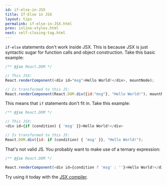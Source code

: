 ```yaml
---
id: if-else-in-JSX
title: If-Else in JSX
layout: tips
permalink: if-else-in-JSX.html
prev: inline-styles.html
next: self-closing-tag.html
---
```


`if-else` statements don't work inside JSX. This is because JSX is just syntactic sugar for function calls and object construction. Take this basic example:

```js
/** @jsx React.DOM */

// This JSX:
React.renderComponent(<div id="msg">Hello World!</div>, mountNode);

// Is transformed to this JS:
React.renderComponent(React.DOM.div({id:"msg"}, "Hello World!"), mountNode);
```

This means that `if` statements don't fit in. Take this example:

```js
/** @jsx React.DOM */

// This JSX:
<div id={if (condition) { 'msg' }}>Hello World!</div>

// Is transformed to this JS:
React.DOM.div({id: if (condition) { 'msg' }}, "Hello World!");
```

That's not valid JS. You probably want to make use of a ternary expression:

```js
/** @jsx React.DOM */

React.renderComponent(<div id={condition ? 'msg' : ''}>Hello World!</div>, mountNode);
```

Try using it today with the [JSX compiler](/react/jsx-compiler.html).
